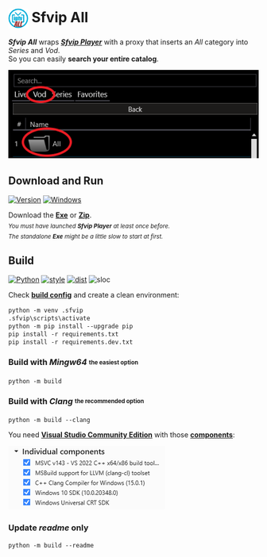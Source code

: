 # <img src="ressources/Sfvip%20All.png" width="40" align="center"> Sfvip All

***Sfvip All*** wraps ***[Sfvip Player](https://serbianforum-org.translate.goog/threads/sf-vip-plejer.878393/?_x_tr_sl=sr&_x_tr_tl=en)*** with a proxy that inserts an _All_ category into _Series_ and _Vod_.  
So you can easily **search your entire catalog**.

<img src="ressources/all.png">

## Download and Run
[![Version](https://img.shields.io/badge/Version-1.1.3-informational)](https://github.com/sebdelsol/sfvip-all/raw/master/build/1.1.3/Sfvip%20All.exe)
[![Windows](https://img.shields.io/badge/Windows-x64-white)](https://www.microsoft.com/windows/)

Download the [**Exe**](https://github.com/sebdelsol/sfvip-all/raw/master/build/1.1.3/Sfvip%20All.exe)
or [**Zip**](https://github.com/sebdelsol/sfvip-all/raw/master/build/1.1.3/Sfvip%20All.zip).  
<sub>_You must have launched **Sfvip Player** at least once before._</sub>  
<sub>_The standalone **Exe** might be a little slow to start at first._</sub>
## Build
[![Python](https://img.shields.io/badge/Python-3.11-fbdf79)](https://www.python.org/downloads/release/python-3113/)
[![style](https://img.shields.io/badge/Style-Black-000000)](https://github.com/psf/black)
[![dist](https://img.shields.io/badge/Dist-Nuitka-lightgrey)](https://nuitka.net/)
![sloc](https://tokei.rs/b1/github/sebdelsol/sfvip-all?category=code)

Check [**build config**](build_config.py) and create a clean environment:
```console
python -m venv .sfvip
.sfvip\scripts\activate
python -m pip install --upgrade pip
pip install -r requirements.txt
pip install -r requirements.dev.txt
```
### Build with ***Mingw64*** <sub><sup>the easiest option</sup></sub>
```console
python -m build
```
### Build with ***Clang*** <sub><sup>the recommended option</sup></sub>
```console
python -m build --clang
```
You need [**Visual Studio Community Edition**](https://www.visualstudio.com/en-us/downloads/download-visual-studio-vs.aspx) with those [**components**](ressources/.vsconfig):

<img src="ressources/VS.png">  

### Update ***readme*** only
```console
python -m build --readme
```
